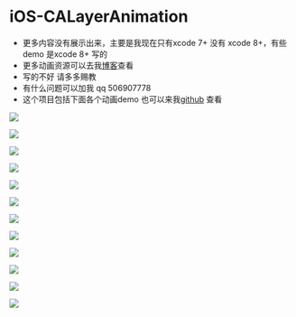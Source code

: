 # iOS-CALayerAnimation

* 更多内容没有展示出来，主要是我现在只有xcode 7+ 没有 xcode 8+，有些demo 是xcode 8+ 写的 
* 更多动画资源可以去我[博客](https://xinxibin.com)查看
* 写的不好 请多多赐教
* 有什么问题可以加我 qq 506907778 
* 这个项目包括下面各个动画demo 也可以来我[github](https://github.com/xinxibin) 查看

![](http://oahmyhzk1.bkt.clouddn.com/image/gif/draw-roundDrawRound1.gif)

![](http://oahmyhzk1.bkt.clouddn.com/image/gif/MatchPeople2.gif)

![](http://oahmyhzk1.bkt.clouddn.com/image/gif/Small%20eyes.gif)

![](http://oahmyhzk1.bkt.clouddn.com/image/pngSimulator%20Screen%20Shot%202016%E5%B9%B49%E6%9C%8812%E6%97%A5%20%E4%B8%8B%E5%8D%8812.07.56.png)

![](http://oahmyhzk1.bkt.clouddn.com/image/gif/imitationIqiyiLoadingAnimation.gif)


![](http://oahmyhzk1.bkt.clouddn.com/image/gif/555555.gif)

![](http://oahmyhzk1.bkt.clouddn.com/image/gif/TheTwoLines58LoadingVIew.gif)

![](http://oahmyhzk1.bkt.clouddn.com/image/gif/Corrugated%20animation.gif)


![](http://oahmyhzk1.bkt.clouddn.com/image/gif/ClickCorrugated%20animation.gif)


![](http://oahmyhzk1.bkt.clouddn.com/image/gif/Water%20ripple.gif)

![](http://oahmyhzk1.bkt.clouddn.com/image/gif/Radar%20animation.gif)

![](http://oahmyhzk1.bkt.clouddn.com/%E6%B8%90%E5%8F%98%E5%9C%86loading.gif)

